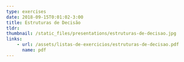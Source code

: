 ```yaml
---
type: exercises
date: 2018-09-15T0:01:02-3:00
title: Estruturas de Decisão
tldr: 
thumbnail: /static_files/presentations/estruturas-de-decisao.jpg
links: 
    - url: /assets/listas-de-exercicios/estruturas-de-decisao.pdf
      name: pdf
---
```

